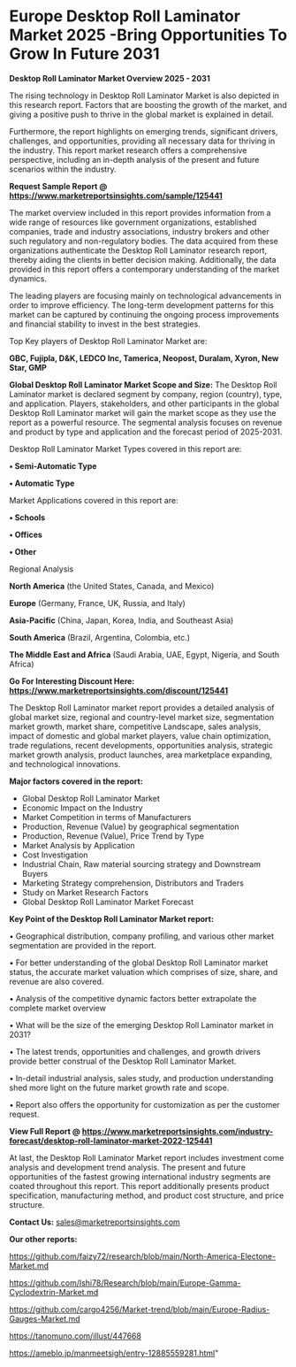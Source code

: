 # Europe Desktop Roll Laminator Market 2025 -Bring Opportunities To Grow In Future 2031

<Strong> Desktop Roll Laminator Market Overview 2025 - 2031</strong>

The rising technology in Desktop Roll Laminator Market is also depicted in this research report. Factors that are boosting the growth of the market, and giving a positive push to thrive in the global market is explained in detail.

Furthermore, the report highlights on emerging trends, significant drivers, challenges, and opportunities, providing all necessary data for thriving in the industry. This report market research offers a comprehensive perspective, including an in-depth analysis of the present and future scenarios within the industry.

<strong>Request Sample Report @ <a href=https://www.marketreportsinsights.com/sample/125441>https://www.marketreportsinsights.com/sample/125441</a></strong>

The market overview included in this report provides information from a wide range of resources like government organizations, established companies, trade and industry associations, industry brokers and other such regulatory and non-regulatory bodies. The data acquired from these organizations authenticate the Desktop Roll Laminator research report, thereby aiding the clients in better decision making. Additionally, the data provided in this report offers a contemporary understanding of the market dynamics.

The leading players are focusing mainly on technological advancements in order to improve efficiency. The long-term development patterns for this market can be captured by continuing the ongoing process improvements and financial stability to invest in the best strategies.

Top Key players of Desktop Roll Laminator Market are:

<strong>GBC, Fujipla, D&K, LEDCO Inc, Tamerica, Neopost, Duralam, Xyron, New Star, GMP</strong>

<strong><b>Global Desktop Roll Laminator Market Scope and Size:</b></strong>
The Desktop Roll Laminator market is declared segment by company, region (country), type, and application. Players, stakeholders, and other participants in the global Desktop Roll Laminator market will gain the market scope as they use the report as a powerful resource. The segmental analysis focuses on revenue and product by type and application and the forecast period of 2025-2031.

Desktop Roll Laminator Market Types covered in this report are:

<strong>• Semi-Automatic Type

• Automatic Type</strong>

Market Applications covered in this report are:

<strong>• Schools

• Offices

• Other</strong> 

Regional Analysis

<strong>North America</strong> (the United States, Canada, and Mexico)

<strong>Europe</strong> (Germany, France, UK, Russia, and Italy)

<strong>Asia-Pacific</strong> (China, Japan, Korea, India, and Southeast Asia)

<strong>South America</strong> (Brazil, Argentina, Colombia, etc.)

<strong>The Middle East and Africa</strong> (Saudi Arabia, UAE, Egypt, Nigeria, and South Africa)

<strong>Go For Interesting Discount Here: <a href=https://www.marketreportsinsights.com/discount/125441>https://www.marketreportsinsights.com/discount/125441</a></strong>

The Desktop Roll Laminator market report provides a detailed analysis of global market size, regional and country-level market size, segmentation market growth, market share, competitive Landscape, sales analysis, impact of domestic and global market players, value chain optimization, trade regulations, recent developments, opportunities analysis, strategic market growth analysis, product launches, area marketplace expanding, and technological innovations.

<strong><b>Major factors covered in the report:</b></strong>
<ul>
  <li>Global Desktop Roll Laminator Market </li>
  <li>Economic Impact on the Industry</li>
  <li>Market Competition in terms of Manufacturers</li>
  <li>Production, Revenue (Value) by geographical segmentation</li>
  <li>Production, Revenue (Value), Price Trend by Type</li>
  <li>Market Analysis by Application</li>
  <li>Cost Investigation</li>
  <li>Industrial Chain, Raw material sourcing strategy and Downstream Buyers</li>
  <li>Marketing Strategy comprehension, Distributors and Traders</li>
  <li>Study on Market Research Factors</li>
  <li>Global Desktop Roll Laminator Market Forecast</li>
</ul>

<strong><b>Key Point of the Desktop Roll Laminator Market report:</b></strong>

• Geographical distribution, company profiling, and various other market segmentation are provided in the report.

• For better understanding of the global Desktop Roll Laminator market status, the accurate market valuation which comprises of size, share, and revenue are also covered.

• Analysis of the competitive dynamic factors better extrapolate the complete market overview

• What will be the size of the emerging Desktop Roll Laminator market in 2031?

• The latest trends, opportunities and challenges, and growth drivers provide better construal of the Desktop Roll Laminator Market.

• In-detail industrial analysis, sales study, and production understanding shed more light on the future market growth rate and scope.

• Report also offers the opportunity for customization as per the customer request.

<strong><b>View Full Report @ <a href=https://www.marketreportsinsights.com/industry-forecast/desktop-roll-laminator-market-2022-125441>https://www.marketreportsinsights.com/industry-forecast/desktop-roll-laminator-market-2022-125441</a></b></strong>


At last, the Desktop Roll Laminator Market report includes investment come analysis and development trend analysis. The present and future opportunities of the fastest growing international industry segments are coated throughout this report. This report additionally presents product specification, manufacturing method, and product cost structure, and price structure.

<strong>Contact Us:</strong>
sales@marketreportsinsights.com

<strong>Our other reports:</strong>

<a href=https://github.com/faizy72/research/blob/main/North-America-Electone-Market.md>https://github.com/faizy72/research/blob/main/North-America-Electone-Market.md</a>

<a href=https://github.com/Ishi78/Research/blob/main/Europe-Gamma-Cyclodextrin-Market.md>https://github.com/Ishi78/Research/blob/main/Europe-Gamma-Cyclodextrin-Market.md</a>

<a href=https://github.com/cargo4256/Market-trend/blob/main/Europe-Radius-Gauges-Market.md>https://github.com/cargo4256/Market-trend/blob/main/Europe-Radius-Gauges-Market.md</a>

<a href=https://tanomuno.com/illust/447668>https://tanomuno.com/illust/447668</a>

<a href=https://ameblo.jp/manmeetsigh/entry-12885559281.html>https://ameblo.jp/manmeetsigh/entry-12885559281.html</a>"

